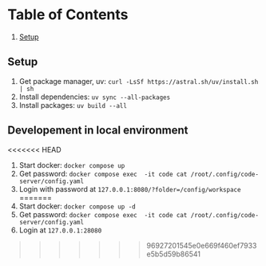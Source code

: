 # Table of Contents

1. [Setup](#setup)

## Setup

1. Get package manager, uv: `curl -LsSf https://astral.sh/uv/install.sh | sh`
2. Install dependencies: `uv sync --all-packages`
3. Install packages: `uv build --all`

## Developement in local environment

<<<<<<< HEAD
1. Start docker: `docker compose up`
2. Get password: `docker compose exec  -it code cat /root/.config/code-server/config.yaml`
3. Login with password at `127.0.0.1:8080/?folder=/config/workspace`
=======
1. Start docker: `docker compose up -d`
2. Get password: `docker compose exec  -it code cat /root/.config/code-server/config.yaml`
3. Login at `127.0.0.1:28080`
>>>>>>> 96927201545e0e669f460ef7933e5b5d59b86541
